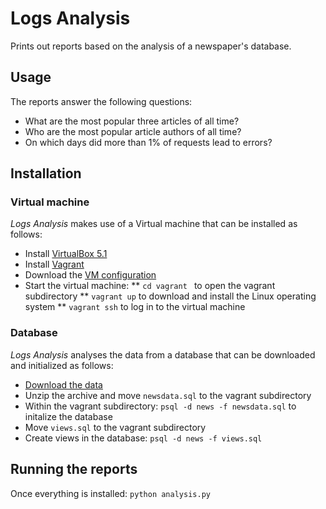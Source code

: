 
# Logs Analysis

Prints out reports based on the analysis of a newspaper's database.

## Usage

The reports answer the following questions:

* What are the most popular three articles of all time?
* Who are the most popular article authors of all time?
* On which days did more than 1% of requests lead to errors?

## Installation

### Virtual machine

_Logs Analysis_ makes use of a Virtual machine that can be installed as follows:

* Install [VirtualBox 5.1](https://www.virtualbox.org/wiki/Download_Old_Builds_5_1)
* Install [Vagrant](https://www.vagrantup.com/downloads.html)
* Download the [VM configuration](https://d17h27t6h515a5.cloudfront.net/topher/2017/August/59822701_fsnd-virtual-machine/fsnd-virtual-machine.zip)
* Start the virtual machine: 
	** `cd vagrant ` to open the vagrant subdirectory
	** `vagrant up` to download and install the Linux operating system
	** `vagrant ssh` to log in to the virtual machine

### Database

_Logs Analysis_ analyses the data from a database that can be downloaded and initialized as follows:

* [Download the data](https://d17h27t6h515a5.cloudfront.net/topher/2016/August/57b5f748_newsdata/newsdata.zip)
* Unzip the archive and move `newsdata.sql` to the vagrant subdirectory
* Within the vagrant subdirectory: `psql -d news -f newsdata.sql` to initalize the database
* Move `views.sql` to the vagrant subdirectory
* Create views in the database: `psql -d news -f views.sql`

## Running the reports

Once everything is installed: `python analysis.py`